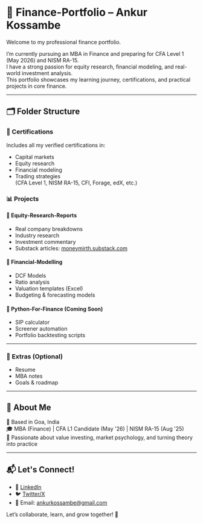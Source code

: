 # 📁 Finance-Portfolio – Ankur Kossambe

Welcome to my professional finance portfolio.

I’m currently pursuing an MBA in Finance and preparing for CFA Level 1 (May 2026) and NISM RA-15.  
I have a strong passion for equity research, financial modeling, and real-world investment analysis.  
This portfolio showcases my learning journey, certifications, and practical projects in core finance.

---

## 🗂 Folder Structure

### 📄 Certifications
Includes all my verified certifications in:
- Capital markets
- Equity research
- Financial modeling
- Trading strategies  
(CFA Level 1, NISM RA-15, CFI, Forage, edX, etc.)

### 📊 Projects

#### 📁 Equity-Research-Reports
- Real company breakdowns
- Industry research
- Investment commentary
- Substack articles: [moneymirth.substack.com](https://moneymirth.substack.com)

#### 📁 Financial-Modelling
- DCF Models
- Ratio analysis
- Valuation templates (Excel)
- Budgeting & forecasting models

#### 📁 Python-For-Finance (Coming Soon)
- SIP calculator
- Screener automation
- Portfolio backtesting scripts

---

### 🧾 Extras (Optional)
- Resume
- MBA notes
- Goals & roadmap

---

## 🚀 About Me
📍 Based in Goa, India  
🎓 MBA (Finance) | CFA L1 Candidate (May '26) | NISM RA-15 (Aug '25)  
🧠 Passionate about value investing, market psychology, and turning theory into practice

---

## 📬 Let's Connect!
- 🔗 [LinkedIn](https://www.linkedin.com/in/contactankurkossambe)  
- 🐦 [Twitter/X](https://x.com/AnkurKossambe)  
- 📧 Email: ankurkossambe@gmail.com  

Let’s collaborate, learn, and grow together! 🚀
